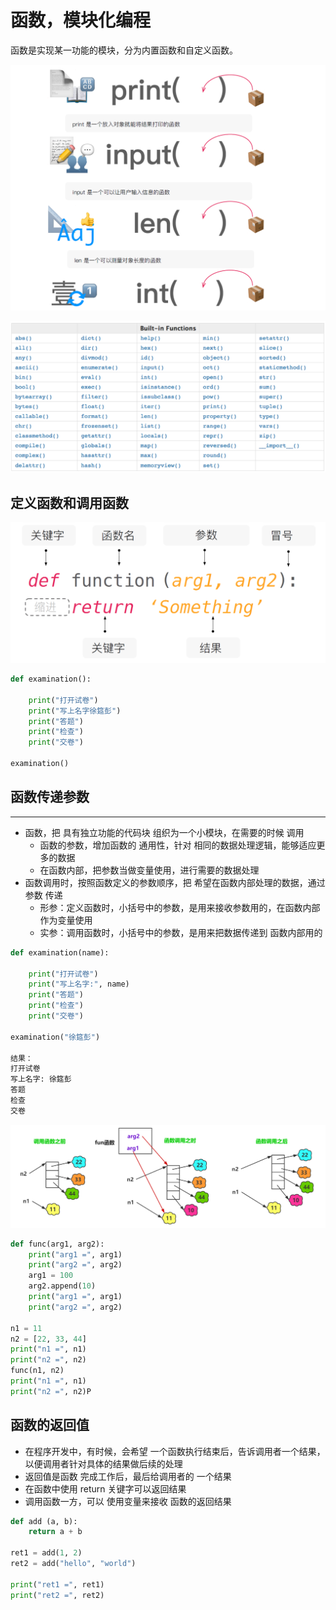# 函数，模块化编程

函数是实现某一功能的模块，分为内置函数和自定义函数。

![](../.gitbook/assets/31.png)

![](../.gitbook/assets/32.png)

## 定义函数和调用函数

![](../.gitbook/assets/33.png)

```python
def examination():

    print("打开试卷")
    print("写上名字徐筵彭")
    print("答题")
    print("检查")
    print("交卷")

examination()
```

## **函数传递参数**

****

* 函数，把 具有独立功能的代码块 组织为一个小模块，在需要的时候 调用
  * 函数的参数，增加函数的 通用性，针对 相同的数据处理逻辑，能够适应更多的数据
  * 在函数内部，把参数当做变量使用，进行需要的数据处理
* 函数调用时，按照函数定义的参数顺序，把 希望在函数内部处理的数据，通过参数 传递
  * 形参：定义函数时，小括号中的参数，是用来接收参数用的，在函数内部作为变量使用
  * 实参：调用函数时，小括号中的参数，是用来把数据传递到 函数内部用的

```python
def examination(name):

    print("打开试卷")
    print("写上名字:", name)
    print("答题")
    print("检查")
    print("交卷")

examination("徐筵彭")

结果：
打开试卷
写上名字: 徐筵彭
答题
检查
交卷
```

![](../.gitbook/assets/77.png)

```python
def func(arg1, arg2):
    print("arg1 =", arg1)
    print("arg2 =", arg2)
    arg1 = 100
    arg2.append(10)
    print("arg1 =", arg1)
    print("arg2 =", arg2)

n1 = 11
n2 = [22, 33, 44]
print("n1 =", n1)
print("n2 =", n2)
func(n1, n2)
print("n1 =", n1)
print("n2 =", n2)P
```

## **函数的返回值**

* 在程序开发中，有时候，会希望 一个函数执行结束后，告诉调用者一个结果，以便调用者针对具体的结果做后续的处理
* 返回值是函数 完成工作后，最后给调用者的 一个结果
* 在函数中使用 return 关键字可以返回结果
* 调用函数一方，可以 使用变量来接收 函数的返回结果

```python
def add (a, b):
    return a + b

ret1 = add(1, 2)
ret2 = add("hello", "world")

print("ret1 =", ret1)
print("ret2 =", ret2)
```

